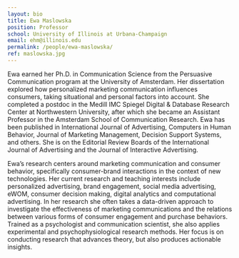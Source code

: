 ```yaml
---
layout: bio
title: Ewa Maslowska
position: Professor
school: University of Illinois at Urbana-Champaign
email: ehm@illinois.edu
permalink: /people/ewa-maslowska/
ref: maslowska.jpg
---
```

Ewa earned her Ph.D. in Communication Science from the Persuasive Communication program at the University of Amsterdam. Her dissertation explored how personalized marketing communication influences consumers, taking situational and personal factors into account. She completed a postdoc in the Medill IMC Spiegel Digital & Database Research Center at Northwestern University, after which she became an Assistant Professor in the Amsterdam School of Communication Research. Ewa has been published in International Journal of Advertising, Computers in Human Behavior, Journal of Marketing Management, Decision Support Systems, and others. She is on the Editorial Review Boards of the International Journal of Advertising and the Journal of Interactive Advertising.

Ewa’s research centers around marketing communication and consumer behavior, specifically consumer-brand interactions in the context of new technologies. Her current research and teaching interests include personalized advertising, brand engagement, social media advertising, eWOM, consumer decision making, digital analytics and computational advertising. In her research she often takes a data-driven approach to investigate the effectiveness of marketing communications and the relations between various forms of consumer engagement and purchase behaviors. Trained as a psychologist and communication scientist, she also applies experimental and psychophysiological research methods. Her focus is on conducting research that advances theory, but also produces actionable insights.